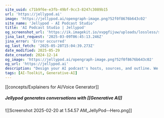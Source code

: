 ```yaml
---
site_uuid: c71b9f6e-e3fb-49bf-9cc3-8247c3089b15
url: 'https://jellypod.ai'
image: 'https://jellypod.ai/opengraph-image.png?52f0f8676b643c02'
site_name: 'Jellypod - AI Podcast Studio'
title: 'AI Podcast Studio | Jellypod'
og_screenshot_url: 'https://ik.imagekit.io/xvpgfijuw/uploads/lossless/screenshots/20250528_Jellypod_og_screenshot.jpeg'
jina_last_request: '2025-03-09T06:45:13.246Z'
jina_error: 'Error occurred'
og_last_fetch: '2025-05-28T15:04:39.273Z'
date_modified: 2025-05-29
date_created: 2024-12-14
og_image: 'https://jellypod.ai/opengraph-image.png?52f0f8676b643c02'
og_url: 'https://jellypod.ai'
description: "Design your AI podcast's hosts, sources, and outline. We'll automate the script writing, audio creation, and global publishing to major podcast platforms."
tags: [AI-Toolkit, Generative-AI]
---
```


[[concepts/Explainers for AI/Voice Generator]]

##### Jellypod generates conversations with [[Generative AI]]
![[Screenshot 2025-02-20 at 1.54.57 AM_JellyPod--Hero.png]]